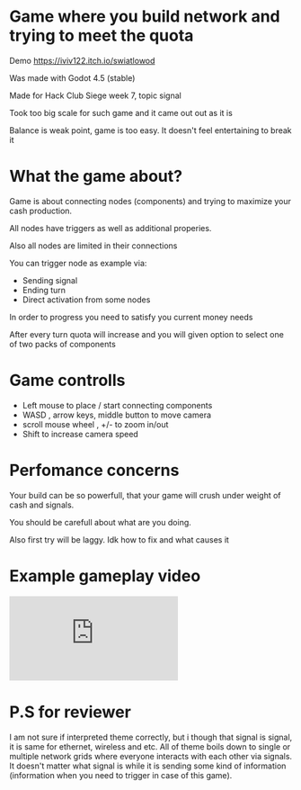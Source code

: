 # Game where you build network and trying to meet the quota

Demo https://iviv122.itch.io/swiatlowod

Was made with Godot 4.5 (stable)

Made for Hack Club Siege week 7, topic signal

Took too big scale for such game and it came out out as it is 

Balance is weak point, game is too easy. It doesn't feel entertaining to break it

# What the game about?

Game is about connecting nodes (components) and trying to maximize your cash production.

All nodes have triggers as well as additional properies.

Also all nodes are limited in their connections

You can trigger node as example via:

- Sending signal 
- Ending turn
- Direct activation from some nodes

In order to progress you need to satisfy you current money needs

After every turn quota will increase and you will given option to select one of two packs of components 

# Game controlls

- Left mouse to place / start connecting components
- WASD , arrow keys, middle button to move camera
- scroll mouse wheel , +/- to zoom in/out
- Shift to increase camera speed

# Perfomance concerns

Your build can be so powerfull, that your game will crush under weight of cash and signals.

You should be carefull about what are you doing.

Also first try will be laggy. Idk how to fix and what causes it

# Example gameplay video

[![Youtube Video](https://github.com/Iviv122/swiatlowod-2/edit/master/README.md)](https://www.youtube.com/watch?v=TwdokJAE13M)
<!-- Generated by https://t.cuts.so/github/video -->

# P.S for reviewer

I am not sure if interpreted theme correctly, but i though that signal is signal, it is same for ethernet, wireless and etc. All of theme boils down to single or multiple network grids where everyone interacts with each other via signals. It doesn't matter what signal is while it is sending some kind of information (information when you need to trigger in case of this game). 
